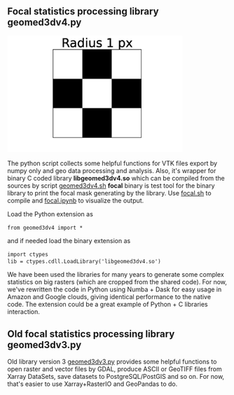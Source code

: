 ## Focal statistics processing library geomed3dv4.py

<img src="focal.gif" width=400>

The python script collects some helpful functions for VTK files export by numpy only and geo data processing and analysis. Also, it's wrapper for binary C coded library **libgeomed3dv4.so** which can be compiled from the sources by script [geomed3dv4.sh](geomed3dv4.sh) **focal** binary is test tool for the binary library to print the focal mask generating by the library. Use [focal.sh](focal.sh) to compile and [focal.ipynb](focal.ipynb) to visualize the output.

Load the Python extension as
```
from geomed3dv4 import *
```

and if needed load the binary extension as
```
import ctypes
lib = ctypes.cdll.LoadLibrary('libgeomed3dv4.so')
```

We have been used the libraries for many years to generate some complex statistics on big rasters (which are cropped from the shared code). For now, we've rewritten the code in Python using Numba + Dask for easy usage in Amazon and Google clouds, giving identical performance to the native code. The extension could be a great example of Python + C libraries interaction. 

## Old focal statistics processing library geomed3dv3.py

Old library version 3 [geomed3dv3.py](geomed3dv3.py) provides some helpful functions to open raster and vector files by GDAL, produce ASCII or GeoTIFF files from Xarray DataSets, save datasets to PostgreSQL/PostGIS and so on. For now, that's easier to use Xarray+RasterIO and GeoPandas to do.
